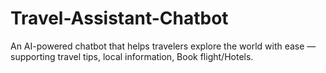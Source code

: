 # Travel-Assistant-Chatbot
An AI-powered chatbot that helps travelers explore the world with ease — supporting travel tips, local information, Book flight/Hotels.
